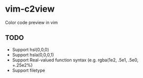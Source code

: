 # vim-c2view
Color code preview in vim

## TODO

- Support hsl(0,0,0)
- Support hsla(0,0,0,1)
- Support Real-valued function syntax (e.g. rgba(1e2, .5e1, .5e0, +.25e2%)
- Support filetype
